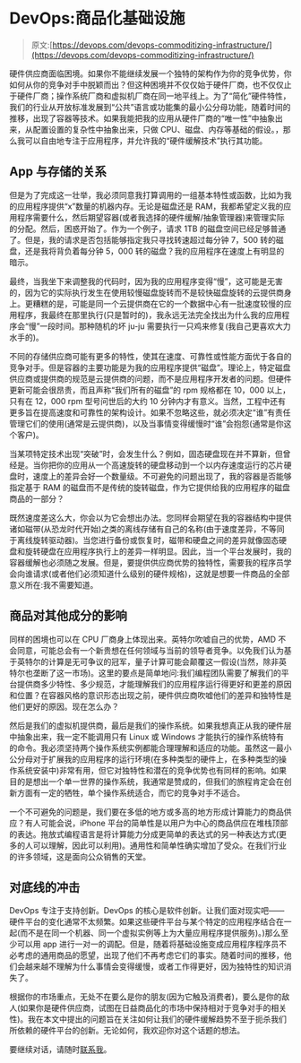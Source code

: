 # DevOps:商品化基础设施

> 原文:[https://devops.com/devops-commoditizing-infrastructure/](https://devops.com/devops-commoditizing-infrastructure/)

硬件供应商面临困境。如果你不能继续发展一个独特的架构作为你的竞争优势，你如何从你的竞争对手中脱颖而出？但这种困境并不仅仅始于硬件厂商，也不仅仅止于硬件厂商；操作系统厂商和虚拟机厂商在同一地平线上。为了“简化”硬件特性，我们的行业从开放标准发展到“公共”语言或功能集的最小公分母功能，随着时间的推移，出现了容器等技术。如果我能把我的应用从硬件厂商的“唯一性”中抽象出来，从配置设置的复杂性中抽象出来，只做 CPU、磁盘、内存等基础的假设。，那么我可以自由地专注于应用程序，并允许我的“硬件缓解技术”执行其功能。

## **App 与存储的关系**

但是为了完成这一壮举，我必须同意我打算调用的一组基本特性或函数，比如为我的应用程序提供“x”数量的机器内存。无论是磁盘还是 RAM，我都希望定义我的应用程序需要什么，然后期望容器(或者我选择的硬件缓解/抽象管理器)来管理实际的分配。然后，困惑开始了。作为一个例子，请求 1TB 的磁盘空间已经足够普通了。但是，我的请求是否包括能够指定我只寻找转速超过每分钟 7，500 转的磁盘，还是我将背负着每分钟 5，000 转的磁盘？我的应用程序在速度上有明显的暗示。

最终，当我坐下来调整我的代码时，因为我的应用程序变得“慢”，这可能是无害的，因为它的实际执行发生在使用较慢磁盘旋转而不是较快磁盘旋转的云提供商身上。更糟糕的是，可能是同一个云提供商在它的一个数据中心有一批速度较慢的应用程序，我最终在那里执行(只是暂时的)，我永远无法完全找出为什么我的应用程序会“慢”一段时间。那种随机的坏 ju-ju 需要执行一只鸡来修复(我自己更喜欢大力水手的)。

不同的存储供应商可能有更多的特性，使其在速度、可靠性或性能方面优于各自的竞争对手。但是容器的主要功能是为我的应用程序提供“磁盘”。理论上，特定磁盘供应商或提供商的规范是云提供商的问题，而不是应用程序开发者的问题。但硬件更新可能会很昂贵，而且声称“我们所有的磁盘”的 rpm 规格都在 10，000 以上，只有在 12，000 rpm 型号问世后的大约 10 分钟内才有意义。当然，工程中还有更多旨在提高速度和可靠性的架构设计。如果不忽略这些，就必须决定“谁”有责任管理它们的使用(通常是云提供商)，以及当事情变得缓慢时“谁”会抱怨(通常是你这个客户)。

当某项特定技术出现“突破”时，会发生什么？例如，固态硬盘现在并不算新，但曾经是。当你把你的应用从一个高速旋转的硬盘移动到一个以内存速度运行的芯片硬盘时，速度上的差异会好一个数量级。不可避免的问题出现了，我的容器是否能够指定基于 RAM 的磁盘而不是传统的旋转磁盘，作为它提供给我的应用程序的磁盘商品的一部分？

既然速度差这么大，你会以为它会想出办法。您同样会期望在我的容器结构中提供诸如磁带(从恐龙时代开始)之类的离线存储有自己的名称(由于速度差异，不等同于离线旋转驱动器)。当您进行备份或恢复时，磁带和硬盘之间的差异就像固态硬盘和旋转硬盘在应用程序执行上的差异一样明显。因此，当一个平台发展时，我的容器缓解也必须随之发展。但是，要提供供应商优势的独特性，需要我的程序员学会向谁请求(或者他们必须知道什么级别的硬件规格)，这就是想要一件商品的全部意义所在:我不需要知道。

## **商品对其他成分的影响** 

同样的困境也可以在 CPU 厂商身上体现出来。英特尔吹嘘自己的优势，AMD 不会同意，可能总会有一个新贵想在任何领域与当前的领导者竞争。以免我们认为基于英特尔的计算是无可争议的冠军，量子计算可能会颠覆这一假设(当然，除非英特尔也垄断了这一市场)。这里的要点是简单地问:我们编程团队需要了解我们的平台提供商多少特性、多少规范，才能理解我们的应用程序运行得更好和更差的原因和位置？在容器风格的意识形态出现之前，硬件供应商吹嘘他们的差异和独特性是他们更好的原因。现在怎么办？

然后是我们的虚拟机提供商，最后是我们的操作系统。如果我想真正从我的硬件层中抽象出来，我一定不能调用只有 Linux 或 Windows 才能执行的操作系统特有的命令。我必须坚持两个操作系统实例都能合理理解和适应的功能。虽然这一最小公分母对于扩展我的应用程序的运行环境(在多种类型的硬件上，在多种类型的操作系统安装中)非常有用，但它对独特性和潜在的竞争优势也有同样的影响。如果目的是想出一个单一世界的操作系统，我通常是赞成的，但我们的旅程肯定会在创新方面有一定的牺牲，单个操作系统适合，而它的竞争对手不适合。

一个不可避免的问题是，我们要在多低的地方或多高的地方形成计算能力的商品供应？有人可能会说，iPhone 平台的简单性是以用户为中心的商品供应在堆栈顶部的表达。拖放式编程语言是将计算能力分成更简单的表达式的另一种表达方式(更多的人可以理解，因此可以利用)。通用性和简单性确实增加了受众。在我们行业的许多领域，这是面向公众销售的天堂。

## **对底线的冲击** 

DevOps 专注于支持创新。DevOps 的核心是软件创新。让我们面对现实吧——硬件平台的变化通常不太频繁。如果这些硬件平台与某个特定的应用程序结合在一起(而不是在同一个机器、同一个虚拟实例等上为大量应用程序提供服务)。)那么至少可以用 app 进行一对一的调配。但是，随着将基础设施变成应用程序程序员不必考虑的通用商品的愿望，出现了他们不再考虑它们的事实。随着时间的推移，他们会越来越不理解为什么事情会变得缓慢，或者工作得更好，因为独特性的知识消失了。

根据你的市场重点，无处不在要么是你的朋友(因为它触及消费者)，要么是你的敌人(如果你是硬件供应商，试图在日益商品化的市场中保持相对于竞争对手的相关性)。我在本文中提出的问题旨在关注如何让我们的硬件缓解趋势不至于扼杀我们所依赖的硬件平台的创新。无论如何，我欢迎你对这个话题的想法。

要继续对话，请随时[联系我](/cdn-cgi/l/email-protection#074c756e74736e66692949626b746869476f68736a666e6b2964686a)。